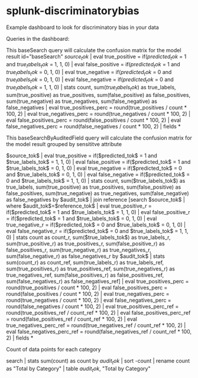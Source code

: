 # splunk-discriminatorybias
Example dashboard to look for discriminatory bias in your data

Queries in the dashboard:

This baseSearch query will calculate the confusion matrix for the model result
id="baseSearch"
    <query>$source_tok$
    | eval true_positive = if($predicted_tok$ = 1 and $true_labels_tok$ = 1, 1, 0)
    | eval false_positive = if($predicted_tok$ = 1 and $true_labels_tok$ = 0, 1, 0)
    | eval true_negative = if($predicted_tok$ = 0 and $true_labels_tok$ = 0, 1, 0)
    | eval false_negative = if($predicted_tok$ = 0 and $true_labels_tok$ = 1, 1, 0)
    | stats count, sum($true_labels_tok$) as true_labels, sum(true_positive) as true_positives, sum(false_positive) as false_positives, sum(true_negative) as true_negatives, sum(false_negative) as false_negatives
    | eval true_positives_perc = round(true_positives / count * 100, 2)
    | eval true_negatives_perc = round(true_negatives / count * 100, 2)
    | eval false_positives_perc = round(false_positives / count * 100, 2)
    | eval false_negatives_perc = round(false_negatives / count * 100, 2)
    | fields *
    </query>

This baseSearchByAuditedField query will calculate the confusion matrix for the model result grouped by sensititve attribute
  <search id="baseSearchByAuditedField">
    <query>$source_tok$
    | eval true_positive = if($predicted_tok$ = 1 and $true_labels_tok$ = 1, 1, 0)
    | eval false_positive = if($predicted_tok$ = 1 and $true_labels_tok$ = 0, 1, 0)
    | eval true_negative = if($predicted_tok$ = 0 and $true_labels_tok$ = 0, 1, 0)
    | eval false_negative = if($predicted_tok$ = 0 and $true_labels_tok$ = 1, 1, 0)
    | stats count, sum($true_labels_tok$) as true_labels, sum(true_positive) as true_positives, sum(false_positive) as false_positives, sum(true_negative) as true_negatives, sum(false_negative) as false_negatives by $audit_tok$
    | join reference [search $source_tok$
      |  where $audit_tok$=$reference_tok$
      |  eval true_positive_r = if($predicted_tok$ = 1 and $true_labels_tok$ = 1, 1, 0)  |  eval false_positive_r = if($predicted_tok$ = 1 and $true_labels_tok$ = 0, 1, 0)
      |  eval true_negative_r = if($predicted_tok$ = 0 and $true_labels_tok$ = 0, 1, 0)  |  eval false_negative_r = if($predicted_tok$ = 0 and $true_labels_tok$ = 1, 1, 0)
      |  stats count as count_r, sum($true_labels_tok$) as true_labels_r, sum(true_positive_r) as true_positives_r, sum(false_positive_r) as false_positives_r, sum(true_negative_r) as true_negatives_r, sum(false_negative_r) as false_negatives_r by $audit_tok$
      |  stats sum(count_r) as count_ref, sum(true_labels_r) as true_labels_ref, sum(true_positives_r) as true_positives_ref, sum(true_negatives_r) as true_negatives_ref, sum(false_positives_r) as false_positives_ref, sum(false_negatives_r) as false_negatives_ref]
    |  eval true_positives_perc = round(true_positives / count * 100, 2)
    |  eval false_positives_perc = round(false_positives / count * 100, 2)
    |  eval true_negatives_perc = round(true_negatives / count  * 100, 2)
    |  eval false_negatives_perc = round(false_negatives / count  * 100, 2)
    |  eval true_positives_perc_ref = round(true_positives_ref / count_ref * 100, 2)
    |  eval false_positives_perc_ref = round(false_positives_ref / count_ref * 100, 2)
    |  eval true_negatives_perc_ref = round(true_negatives_ref / count_ref  * 100, 2)
    |  eval false_negatives_perc_ref = round(false_negatives_ref / count_ref  * 100, 2)
    | fields * </query>


Count of data points for each category
        <search base="baseSearchByAuditedField">
          <query>search
          |  stats sum(count) as count by $audit_tok$
          |  sort -count
          |  rename count as "Total by Category"
          |  table $audit_tok$, "Total by Category"
          </query>
